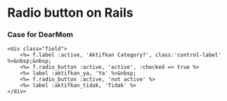 # Radio button on Rails	

### Case for DearMom 

	<div class="field">
	    <%= f.label :active, 'Aktifkan Category?', class:'control-label' %>&nbsp;&nbsp;
	    <%= f.radio_button :active, 'active', :checked => true %> 
	    <%= label :aktifkan_ya, 'Ya' %>&nbsp;
	    <%= f.radio_button :active, 'not active' %>
	    <%= label :aktifkan_tidak, 'Tidak' %>
	</div>